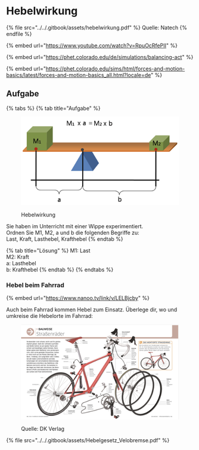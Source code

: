 # Hebelwirkung

{% file src="../../.gitbook/assets/hebelwirkung.pdf" %}
Quelle: Natech
{% endfile %}

{% embed url="https://www.youtube.com/watch?v=RpuOcRfePII" %}

{% embed url="https://phet.colorado.edu/de/simulations/balancing-act" %}

{% embed url="https://phet.colorado.edu/sims/html/forces-and-motion-basics/latest/forces-and-motion-basics_all.html?locale=de" %}

## Aufgabe

{% tabs %}
{% tab title="Aufgabe" %}
<figure><img src="../../.gitbook/assets/image (3).png" alt=""><figcaption><p>Hebelwirkung</p></figcaption></figure>

Sie haben im Unterricht mit einer Wippe experimentiert. \
Ordnen Sie M1, M2, a und b die folgenden Begriffe zu:\
Last, Kraft, Lasthebel, Krafthebel
{% endtab %}

{% tab title="Lösung" %}
M1: Last\
M2: Kraft\
a: Lasthebel\
b: Krafthebel&#x20;
{% endtab %}
{% endtabs %}

### Hebel beim Fahrrad

{% embed url="https://www.nanoo.tv/link/v/LELBjcby" %}

Auch beim Fahrrad kommen Hebel zum Einsatz. Überlege dir, wo und umkreise die Hebelorte im Fahrrad:

<figure><img src="../../.gitbook/assets/image (4).png" alt=""><figcaption><p>Quelle: DK Verlag</p></figcaption></figure>



{% file src="../../.gitbook/assets/Hebelgesetz_Velobremse.pdf" %}


